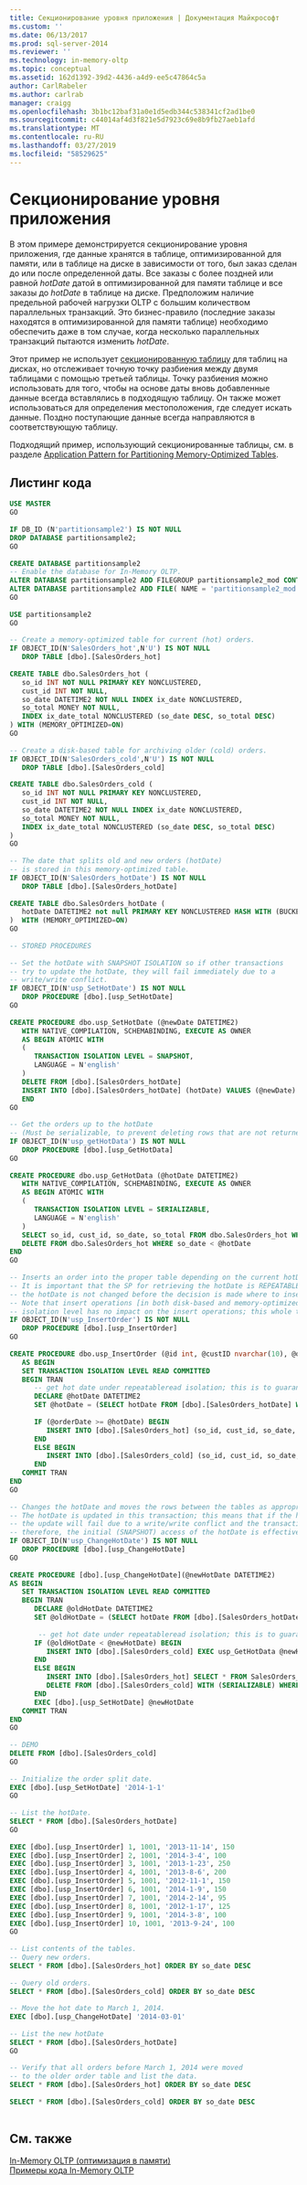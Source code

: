 ```yaml
---
title: Секционирование уровня приложения | Документация Майкрософт
ms.custom: ''
ms.date: 06/13/2017
ms.prod: sql-server-2014
ms.reviewer: ''
ms.technology: in-memory-oltp
ms.topic: conceptual
ms.assetid: 162d1392-39d2-4436-a4d9-ee5c47864c5a
author: CarlRabeler
ms.author: carlrab
manager: craigg
ms.openlocfilehash: 3b1bc12baf31a0e1d5edb344c538341cf2ad1be0
ms.sourcegitcommit: c44014af4d3f821e5d7923c69e8b9fb27aeb1afd
ms.translationtype: MT
ms.contentlocale: ru-RU
ms.lasthandoff: 03/27/2019
ms.locfileid: "58529625"
---
```

# <a name="application-level-partitioning"></a>Секционирование уровня приложения
  В этом примере демонстрируется секционирование уровня приложения, где данные хранятся в таблице, оптимизированной для памяти, или в таблице на диске в зависимости от того, был заказ сделан до или после определенной даты. Все заказы с более поздней или равной *hotDate* датой в оптимизированной для памяти таблице и все заказы до *hotDate* в таблице на диске. Предположим наличие предельной рабочей нагрузки OLTP с большим количеством параллельных транзакций. Это бизнес-правило (последние заказы находятся в оптимизированной для памяти таблице) необходимо обеспечить даже в том случае, когда несколько параллельных транзакций пытаются изменить *hotDate*.  
  
 Этот пример не использует [секционированную таблицу](../partitions/partitioned-tables-and-indexes.md) для таблиц на дисках, но отслеживает точную точку разбиения между двумя таблицами с помощью третьей таблицы. Точку разбиения можно использовать для того, чтобы на основе даты вновь добавленные данные всегда вставлялись в подходящую таблицу. Он также может использоваться для определения местоположения, где следует искать данные. Поздно поступающие данные всегда направляются в соответствующую таблицу.  
  
 Подходящий пример, использующий секционированные таблицы, см. в разделе [Application Pattern for Partitioning Memory-Optimized Tables](memory-optimized-tables.md).  
  
## <a name="code-listing"></a>Листинг кода  
  
```sql  
USE MASTER  
GO  
  
IF DB_ID (N'partitionsample2') IS NOT NULL  
DROP DATABASE partitionsample2;  
GO  
  
CREATE DATABASE partitionsample2  
-- Enable the database for In-Memory OLTP.  
ALTER DATABASE partitionsample2 ADD FILEGROUP partitionsample2_mod CONTAINS MEMORY_OPTIMIZED_DATA  
ALTER DATABASE partitionsample2 ADD FILE( NAME = 'partitionsample2_mod' , FILENAME = 'c:\data\partitionsample2_mod') TO FILEGROUP partitionsample2_mod;  
GO  
  
USE partitionsample2  
GO  
  
-- Create a memory-optimized table for current (hot) orders.  
IF OBJECT_ID(N'SalesOrders_hot',N'U') IS NOT NULL  
   DROP TABLE [dbo].[SalesOrders_hot]  
  
CREATE TABLE dbo.SalesOrders_hot (  
   so_id INT NOT NULL PRIMARY KEY NONCLUSTERED,  
   cust_id INT NOT NULL,  
   so_date DATETIME2 NOT NULL INDEX ix_date NONCLUSTERED,  
   so_total MONEY NOT NULL,  
   INDEX ix_date_total NONCLUSTERED (so_date DESC, so_total DESC)  
) WITH (MEMORY_OPTIMIZED=ON)  
GO  
  
-- Create a disk-based table for archiving older (cold) orders.  
IF OBJECT_ID(N'SalesOrders_cold',N'U') IS NOT NULL  
   DROP TABLE [dbo].[SalesOrders_cold]  
  
CREATE TABLE dbo.SalesOrders_cold (  
   so_id INT NOT NULL PRIMARY KEY NONCLUSTERED,  
   cust_id INT NOT NULL,  
   so_date DATETIME2 NOT NULL INDEX ix_date NONCLUSTERED,  
   so_total MONEY NOT NULL,  
   INDEX ix_date_total NONCLUSTERED (so_date DESC, so_total DESC)  
)   
GO  
  
-- The date that splits old and new orders (hotDate)  
-- is stored in this memory-optimized table.  
IF OBJECT_ID(N'SalesOrders_hotDate') IS NOT NULL  
   DROP TABLE [dbo].[SalesOrders_hotDate]  
  
CREATE TABLE dbo.SalesOrders_hotDate (  
   hotDate DATETIME2 not null PRIMARY KEY NONCLUSTERED HASH WITH (BUCKET_COUNT = 1)  
)  WITH (MEMORY_OPTIMIZED=ON)  
GO  
  
-- STORED PROCEDURES  
  
-- Set the hotDate with SNAPSHOT ISOLATION so if other transactions  
-- try to update the hotDate, they will fail immediately due to a  
-- write/write conflict.  
IF OBJECT_ID(N'usp_SetHotDate') IS NOT NULL  
   DROP PROCEDURE [dbo].[usp_SetHotDate]  
GO  
  
CREATE PROCEDURE dbo.usp_SetHotDate (@newDate DATETIME2)  
   WITH NATIVE_COMPILATION, SCHEMABINDING, EXECUTE AS OWNER  
   AS BEGIN ATOMIC WITH  
   (  
      TRANSACTION ISOLATION LEVEL = SNAPSHOT,  
      LANGUAGE = N'english'  
   )  
   DELETE FROM [dbo].[SalesOrders_hotDate]  
   INSERT INTO [dbo].[SalesOrders_hotDate] (hotDate) VALUES (@newDate)  
   END  
GO  
  
-- Get the orders up to the hotDate  
-- (Must be serializable, to prevent deleting rows that are not returned.)  
IF OBJECT_ID(N'usp_getHotData') IS NOT NULL  
   DROP PROCEDURE [dbo].[usp_GetHotData]  
GO  
  
CREATE PROCEDURE dbo.usp_GetHotData (@hotDate DATETIME2)  
   WITH NATIVE_COMPILATION, SCHEMABINDING, EXECUTE AS OWNER  
   AS BEGIN ATOMIC WITH  
   (  
      TRANSACTION ISOLATION LEVEL = SERIALIZABLE,  
      LANGUAGE = N'english'  
   )  
   SELECT so_id, cust_id, so_date, so_total FROM dbo.SalesOrders_hot WHERE so_date < @hotDate  
   DELETE FROM dbo.SalesOrders_hot WHERE so_date < @hotDate  
END  
GO  
  
-- Inserts an order into the proper table depending on the current hotDate.  
-- It is important that the SP for retrieving the hotDate is REPEATABLEREAD, in order to ensure that  
-- the hotDate is not changed before the decision is made where to insert the order.  
-- Note that insert operations [in both disk-based and memory-optimized tables] are always fully isolated, so the transaction  
-- isolation level has no impact on the insert operations; this whole transaction is effectively REPEATABLEREAD.  
IF OBJECT_ID(N'usp_InsertOrder') IS NOT NULL  
   DROP PROCEDURE [dbo].[usp_InsertOrder]  
GO  
  
CREATE PROCEDURE dbo.usp_InsertOrder (@id int, @custID nvarchar(10), @orderDate DATETIME2, @orderTotal MONEY)  
   AS BEGIN  
   SET TRANSACTION ISOLATION LEVEL READ COMMITTED  
   BEGIN TRAN  
      -- get hot date under repeatableread isolation; this is to guarantee it does not change before the insert is executed  
      DECLARE @hotDate DATETIME2  
      SET @hotDate = (SELECT hotDate FROM [dbo].[SalesOrders_hotDate] WITH (REPEATABLEREAD))  
  
      IF (@orderDate >= @hotDate) BEGIN  
         INSERT INTO [dbo].[SalesOrders_hot] (so_id, cust_id, so_date, so_total) VALUES (@id, @custID, @orderDate, @orderTotal)  
      END  
      ELSE BEGIN  
         INSERT INTO [dbo].[SalesOrders_cold] (so_id, cust_id, so_date, so_total) VALUES (@id, @custID, @orderDate, @orderTotal)  
      END  
   COMMIT TRAN  
END  
GO  
  
-- Changes the hotDate and moves the rows between the tables as appropriate.  
-- The hotDate is updated in this transaction; this means that if the hotDate is changed by another transaction  
-- the update will fail due to a write/write conflict and the transaction is rolled back  
-- therefore, the initial (SNAPSHOT) access of the hotDate is effectively REPEATABLEREAD.  
IF OBJECT_ID(N'usp_ChangeHotDate') IS NOT NULL  
   DROP PROCEDURE [dbo].[usp_ChangeHotDate]  
GO  
  
CREATE PROCEDURE [dbo].[usp_ChangeHotDate](@newHotDate DATETIME2)  
AS BEGIN  
   SET TRANSACTION ISOLATION LEVEL READ COMMITTED  
   BEGIN TRAN  
      DECLARE @oldHotDate DATETIME2  
      SET @oldHotDate = (SELECT hotDate FROM [dbo].[SalesOrders_hotDate] WITH (SNAPSHOT))  
  
       -- get hot date under repeatableread isolation; this is to guarantee it does not change before the insert is executed  
      IF (@oldHotDate < @newHotDate) BEGIN  
         INSERT INTO [dbo].[SalesOrders_cold] EXEC usp_GetHotData @newHotDate  
      END  
      ELSE BEGIN  
         INSERT INTO [dbo].[SalesOrders_hot] SELECT * FROM SalesOrders_cold WITH (SERIALIZABLE) WHERE so_date >= @newHotDate  
         DELETE FROM [dbo].[SalesOrders_cold] WITH (SERIALIZABLE) WHERE so_date >= @newHotDate  
      END  
      EXEC [dbo].[usp_SetHotDate] @newHotDate  
   COMMIT TRAN  
END  
GO  
  
-- DEMO  
DELETE FROM [dbo].[SalesOrders_cold]  
GO  
  
-- Initialize the order split date.  
EXEC [dbo].[usp_SetHotDate] '2014-1-1'   
GO  
  
-- List the hotDate.  
SELECT * FROM [dbo].[SalesOrders_hotDate]  
GO  
  
EXEC [dbo].[usp_InsertOrder] 1, 1001, '2013-11-14', 150  
EXEC [dbo].[usp_InsertOrder] 2, 1001, '2014-3-4', 100  
EXEC [dbo].[usp_InsertOrder] 3, 1001, '2013-1-23', 250  
EXEC [dbo].[usp_InsertOrder] 4, 1001, '2013-8-6', 200  
EXEC [dbo].[usp_InsertOrder] 5, 1001, '2012-11-1', 150  
EXEC [dbo].[usp_InsertOrder] 6, 1001, '2014-1-9', 150  
EXEC [dbo].[usp_InsertOrder] 7, 1001, '2014-2-14', 95  
EXEC [dbo].[usp_InsertOrder] 8, 1001, '2012-1-17', 125  
EXEC [dbo].[usp_InsertOrder] 9, 1001, '2014-3-8', 100  
EXEC [dbo].[usp_InsertOrder] 10, 1001, '2013-9-24', 100  
GO  
  
-- List contents of the tables.  
-- Query new orders.  
SELECT * FROM [dbo].[SalesOrders_hot] ORDER BY so_date DESC  
  
-- Query old orders.  
SELECT * FROM [dbo].[SalesOrders_cold] ORDER BY so_date DESC  
  
-- Move the hot date to March 1, 2014.   
EXEC [dbo].[usp_ChangeHotDate] '2014-03-01'  
  
-- List the new hotDate  
SELECT * FROM [dbo].[SalesOrders_hotDate]  
GO  
  
-- Verify that all orders before March 1, 2014 were moved  
-- to the older order table and list the data.  
SELECT * FROM [dbo].[SalesOrders_hot] ORDER BY so_date DESC  
  
SELECT * FROM [dbo].[SalesOrders_cold] ORDER BY so_date DESC  
  
```  
  
## <a name="see-also"></a>См. также  
 [In-Memory OLTP (оптимизация в памяти)](in-memory-oltp-in-memory-optimization.md)   
 [Примеры кода In-Memory OLTP](in-memory-oltp-code-samples.md)  
  
  
